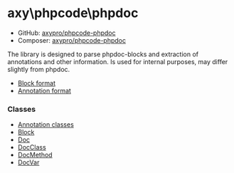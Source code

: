 # axy\phpcode\phpdoc
 
* GitHub: [axypro/phpcode-phpdoc](https://github.com/axypro/phpcode-phpdoc)
* Composer: [axypro/phpcode-phpdoc](https://packagist.org/packages/axy/phpcode-phpdoc)

The library is designed to parse phpdoc-blocks and extraction of annotations and other information.
Is used for internal purposes, may differ slightly from phpdoc.

* [Block format](block-format.md)
* [Annotation format](annotation-format.md)

### Classes

* [Annotation classes](tags.md)
* [Block](Block.md)
* [Doc](Doc.md)
* [DocClass](DocClass.md)
* [DocMethod](DocMethod.md)
* [DocVar](DocVar.md)

